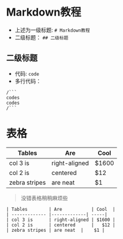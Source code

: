 # Markdown教程
- 上述为一级标题:
`# Markdown教程`
- 二级标题：
`## 二级标题`
## 二级标题
- 代码:
``code``
- 多行代码：
```
/```
codes
codes
/```
```
# 表格
| Tables        | Are           | Cool  |
| ------------- |-------------| -----|
| col 3 is      | right-aligned | $1600 |
| col 2 is      | centered      |   $12 |
| zebra stripes | are neat  |    $1 |

> 没错表格稍稍麻烦些
```
| Tables        | Are           | Cool  |
| ------------- |-------------| -----|
| col 3 is      | right-aligned | $1600 |
| col 2 is      | centered      |   $12 |
| zebra stripes | are neat  |    $1 |
```
